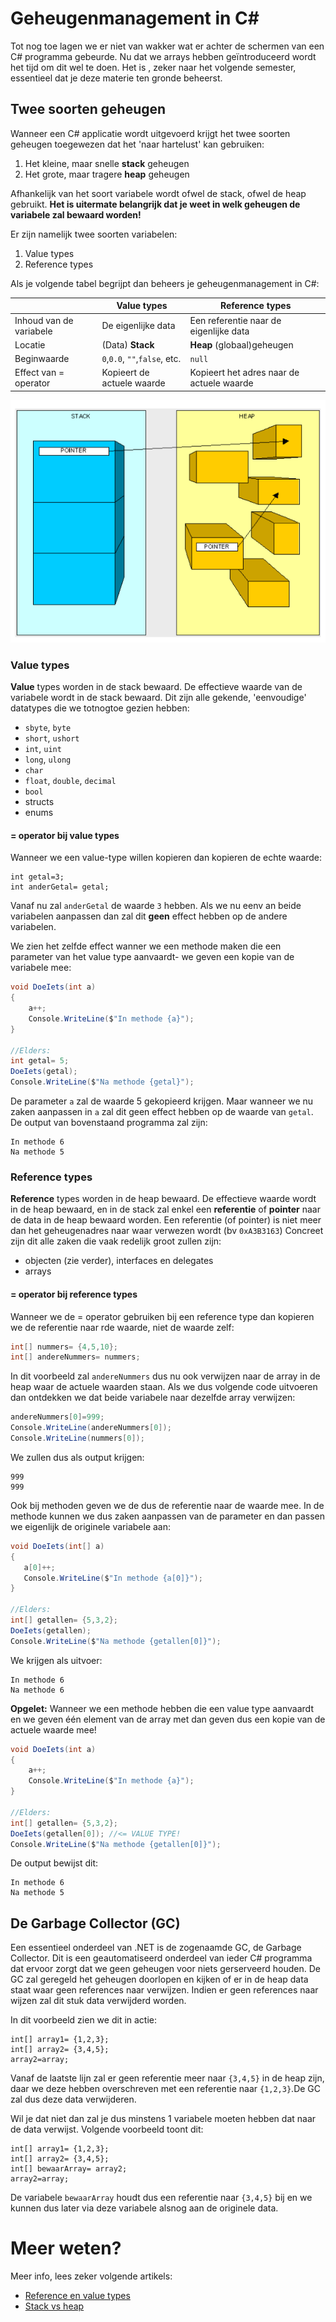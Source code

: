 # Geheugenmanagement in C#
Tot nog toe lagen we er niet van wakker wat er achter de schermen van een C# programma gebeurde. Nu dat we arrays hebben geïntroduceerd wordt het tijd om dit wel te doen.
Het is , zeker naar het volgende semester, essentieel dat je deze materie ten gronde beheerst.

## Twee soorten geheugen
Wanneer een C# applicatie wordt uitgevoerd krijgt het twee soorten geheugen toegewezen dat het 'naar hartelust' kan gebruiken:
1. Het kleine, maar snelle **stack** geheugen
2. Het grote, maar tragere **heap** geheugen

Afhankelijk van het soort variabele wordt ofwel de stack, ofwel de heap gebruikt. **Het is uitermate belangrijk dat je weet in welk geheugen de variabele zal bewaard worden!**

Er zijn namelijk twee soorten variabelen: 
1. Value types
2. Reference types

Als je volgende tabel begrijpt dan beheers je geheugenmanagement in C#:

|         | Value types           | Reference types  |
| ------------- |-------------| -----|
|Inhoud van de variabele    | De eigenlijke data | Een referentie naar de eigenlijke data |
|Locatie      | (Data) **Stack**      |   **Heap** (globaal)geheugen |
| Beginwaarde | ``0``,``0.0``, ``""``,``false``, etc.      |    ``null`` |
| Effect van = operator | Kopieert de actuele waarde     |   Kopieert het adres naar de actuele waarde |

![](/assets/5_arrays/gc1.png)


### Value types

**Value** types worden in de stack bewaard. De effectieve waarde van de variabele wordt in de stack bewaard.
Dit zijn alle gekende, 'eenvoudige' datatypes die we totnogtoe gezien hebben:
* ``sbyte``, ``byte``
* ``short``, ``ushort``
* ``int``, ``uint``
* ``long``, ``ulong``
* ``char``
* ``float``, ``double``, ``decimal``
* ``bool``
* structs
* enums

#### = operator bij value types
Wanneer we een value-type willen kopieren dan kopieren de echte waarde:
```charp 
int getal=3;
int anderGetal= getal;
```
Vanaf nu zal ``anderGetal`` de waarde ``3`` hebben. Als we nu eenv an beide variabelen aanpassen dan zal dit **geen** effect hebben op de andere variabelen.

We zien het zelfde effect wanner we een methode maken die een parameter van het value type aanvaardt- we geven een kopie van de variabele mee:
```csharp
void DoeIets(int a)
{
    a++;
    Console.WriteLine($"In methode {a}");
}

//Elders:
int getal= 5;
DoeIets(getal);
Console.WriteLine($"Na methode {getal}");
```
De parameter ``a`` zal de waarde 5 gekopieerd krijgen. Maar wanneer we nu zaken aanpassen in ``a`` zal dit geen effect hebben op de waarde van ``getal``.
De output van bovenstaand programma zal zijn:
```
In methode 6
Na methode 5
```

### Reference types
**Reference** types worden in de heap bewaard. De effectieve waarde wordt in de heap bewaard, en in de stack zal enkel een **referentie** of **pointer** naar de data in de heap bewaard worden. Een referentie (of pointer) is niet meer dan het geheugenadres naar waar verwezen wordt (bv ``0xA3B3163``)  Concreet zijn dit alle zaken die vaak redelijk groot zullen zijn:
* objecten (zie verder), interfaces en delegates
* arrays

#### = operator bij reference types
Wanneer we de = operator gebruiken bij een reference type dan kopieren we de referentie naar rde waarde, niet de waarde zelf:
```csharp
int[] nummers= {4,5,10};
int[] andereNummers= nummers;
```
In dit voorbeeld zal ``andereNummers`` dus nu ook verwijzen naar de array in de heap waar de actuele waarden staan.
Als we dus volgende code uitvoeren dan ontdekken we dat beide variabele naar dezelfde array verwijzen:
```csharp
andereNummers[0]=999;
Console.WriteLine(andereNummers[0]);
Console.WriteLine(nummers[0]);
```
We zullen dus als output krijgen:
```
999
999
```

Ook bij methoden geven we de dus de referentie naar de waarde mee. In de methode kunnen we dus zaken aanpassen van de parameter en dan passen we eigenlijk de originele variabele aan:
```csharp
void DoeIets(int[] a)
{
   a[0]++;
   Console.WriteLine($"In methode {a[0]}");
}

//Elders:
int[] getallen= {5,3,2};
DoeIets(getallen);
Console.WriteLine($"Na methode {getallen[0]}");
```

We krijgen als uitvoer:
```
In methode 6
Na methode 6
```

**Opgelet:** Wanneer we een methode hebben die een value type aanvaardt en we geven één element van de array met dan geven dus een kopie van de actuele waarde mee!

```csharp
void DoeIets(int a)
{
    a++;
    Console.WriteLine($"In methode {a}");
}

//Elders:
int[] getallen= {5,3,2};
DoeIets(getallen[0]); //<= VALUE TYPE!
Console.WriteLine($"Na methode {getallen[0]}");
```
De output bewijst dit:
```
In methode 6
Na methode 5
```

## De Garbage Collector (GC)
Een essentieel onderdeel van .NET is de zogenaamde GC, de Garbage Collector. Dit is een geautomatiseerd onderdeel van ieder C# programma dat ervoor zorgt dat we geen geheugen voor niets gerserveerd houden.
De GC zal geregeld het geheugen doorlopen en kijken of er in de heap data staat waar geen references naar verwijzen. Indien er geen references naar wijzen zal dit stuk data verwijderd worden.

In dit voorbeeld zien we dit in actie:
```
int[] array1= {1,2,3};
int[] array2= {3,4,5};
array2=array;
```
Vanaf de laatste lijn zal er geen referentie meer naar ``{3,4,5}`` in de heap zijn, daar we deze hebben overschreven met een referentie naar ``{1,2,3}``.De GC zal dus deze data verwijderen.

Wil je dat niet dan zal je dus minstens 1 variabele moeten hebben dat naar de data verwijst. Volgende voorbeeld toont dit:
```
int[] array1= {1,2,3};
int[] array2= {3,4,5};
int[] bewaarArray= array2;
array2=array;
```
De variabele ``bewaarArray`` houdt dus een referentie naar ``{3,4,5}`` bij en we kunnen dus later via deze variabele alsnog aan de originele data.

# Meer weten?

Meer info, lees zeker volgende artikels:
* [Reference en value types](https://www.c-sharpcorner.com/uploadfile/prvn_131971/types-in-C-Sharp/)
* [Stack vs heap](https://www.c-sharpcorner.com/article/C-Sharp-heaping-vs-stacking-in-net-part-i/)
